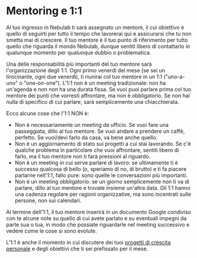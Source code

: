 # Mentoring e 1:1

Al tuo ingresso in Nebulab ti sarà assegnato un mentore, il cui obiettivo è quello di seguirti
per tutto il tempo che lavorerai qui e assicurarsi che tu non smetta mai di crescere. Il tuo mentore è 
il tuo punto di riferimento per tutto quello che riguarda il mondo Nebulab, dunque sentiti libero di
contattarlo in qualunque momento per qualunque dubbio o problematica.

Una delle responsabilità più importanti del tuo mentore sarà l'organizzazione degli 1:1. Ogni primo
venerdì del mese (se sei un tirocinante, ogni due venerdì), ti riunirai col tuo mentore in un 1:1
("uno-a-uno" o "one-on-one"). L'1:1 non è un meeting tradizionale: non ha un'agenda e non non ha una
durata fissa. Se vuoi puoi parlare prima col tuo mentore dei punti che vorresti affrontare, ma non è
obbligatorio. Se non hai nulla di specifico di cui parlare, sarà semplicemente una chiacchierata.

Ecco alcune cose che l'1:1 NON è:

- Non è necessariamente un meeting da ufficio. Se vuoi fare una passeggiata, dillo al tuo mentore.
Se vuoi andare a prendere un caffè, perfetto. Se vuoi/devi farlo da casa, va bene anche quello.
- Non è un aggiornamento di stato sui progetti a cui stai lavorando. Se c'è qualche problema in
particolare che vuoi affrontare, sentiti libero di farlo, ma il tuo mentore non ti farà pressioni
al riguardo.
- Non è un meeting in cui serve parlare di lavoro: se ultimamente ti è successo qualcosa di bello
(o, speriamo di no, di brutto) e ti fa piacere parlarne nell'1:1, fallo pure: sono quelle le
conversazioni più importanti.
- Non è un meeting obbligatorio: se un giorno semplicemente non ti va di parlare, dillo al tuo
mentore e trovate insieme un'altra data. Gli 1:1 hanno una cadenza regolare per ragioni
organizzative, ma sono incentrati sulle persone, non sui calendari.

Al termine dell'1:1, il tuo mentore inserirà in un documento Google condiviso con te alcune note su
quello di cui avete parlato e su eventuali impegni da parte sua o tua, in modo che possiate
riguardarle nel meeting successivo e vedere come le cose si sono evolute.

L'1:1 è anche il momento in cui discutere dei tuoi [progetti di crescita personale](https://github.com/nebulab/playbook/blob/master/crescita-personale/venerdi.md)
e degli obiettivi che ti sei prefissato per il mese.
